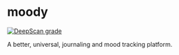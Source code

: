 # moody
[![DeepScan grade](https://deepscan.io/api/teams/15815/projects/19050/branches/483959/badge/grade.svg)](https://deepscan.io/dashboard#view=project&tid=15815&pid=19050&bid=483959)

A better, universal, journaling and mood tracking platform.
